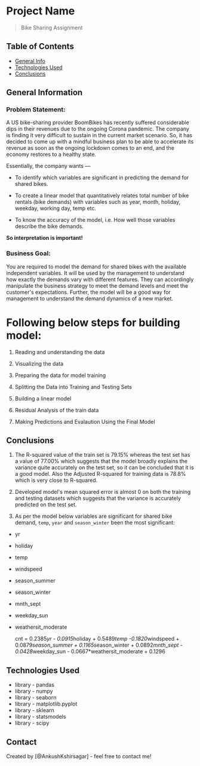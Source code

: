 # Project Name
> Bike Sharing Assignment


## Table of Contents
* [General Info](#general-information)
* [Technologies Used](#technologies-used)
* [Conclusions](#conclusions)

<!-- You can include any other section that is pertinent to your problem -->

## General Information
### Problem Statement:

A US bike-sharing provider BoomBikes has recently suffered considerable dips in their revenues due to the ongoing Corona pandemic. The company is finding it very difficult to sustain in the current market scenario. So, it has decided to come up with a mindful business plan to be able to accelerate its revenue as soon as the ongoing lockdown comes to an end, and the economy restores to a healthy state. 

Essentially, the company wants —


- To identify which variables are significant in predicting the demand for shared bikes.

- To create a linear model that quantitatively relates total number of bike rentals (bike demands) with variables such as year, month, holiday, weekday, working day, temp etc.

- To know the accuracy of the model, i.e. How well those variables describe the bike demands.

**So interpretation is important!**

### Business Goal:

You are required to model the demand for shared bikes with the available independent variables. It will be used by the management to understand how exactly the demands vary with different features. They can accordingly manipulate the business strategy to meet the demand levels and meet the customer's expectations. Further, the model will be a good way for management to understand the demand dynamics of a new market.

# Following below steps for building model:

1) Reading and understanding the data

2) Visualizing the data

3) Preparing the data for model training 

4) Splitting the Data into Training and Testing Sets

5) Building a linear model

6) Residual Analysis of the train data

7) Making Predictions and Evalaution Using the Final Model

<!-- You don't have to answer all the questions - just the ones relevant to your project. -->

## Conclusions

1) The R-squared value of the train set is 79.15% whereas the test set has a value of 77.00% which suggests that the model broadly explains the variance quite accurately on the test set, so it can be concluded that it is a good model. Also the Adjusted R-squared for training data is 78.8% which is very close to R-squared.

2) Developed model's mean squared error is almost 0 on both the training and testing datasets which suggests that the variance is accurately predicted on the test set.  

3) As per the model below variables are significant for shared bike demand, `temp`, `year` and `season_winter` been the most significant:
- yr
- holiday
- temp
- windspeed
- season_summer
- season_winter
- mnth_sept
- weekday_sun
- weathersit_moderate

    cnt = 0.2385*yr  - 0.0915*holiday + 0.5489*temp -0.1820*windspeed + 0.0879*season_summer + 0.1165*season_winter + 0.0892*mnth_sept - 0.0428*weekday_sun - 0.0667*weathersit_moderate + 0.1296

<!-- You don't have to answer all the questions - just the ones relevant to your project. -->


## Technologies Used
- library - pandas
- library - numpy
- library - seaborn
- library - matplotlib.pyplot
- library - sklearn
- library - statsmodels
- library - scipy 

<!-- As the libraries versions keep on changing, it is recommended to mention the version of library used in this project -->


## Contact
Created by [@AnkushKshirsagar] - feel free to contact me!


<!-- Optional -->
<!-- ## License -->
<!-- This project is open source and available under the [... License](). -->

<!-- You don't have to include all sections - just the one's relevant to your project -->